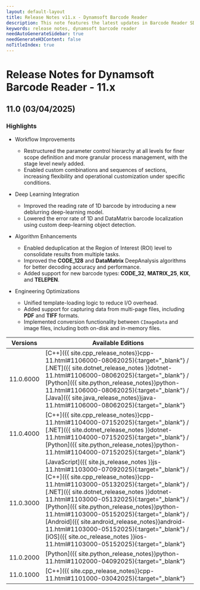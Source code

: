 ```yaml
---
layout: default-layout
title: Release Notes v11.x - Dynamsoft Barcode Reader
description: This note features the latest updates in Barcode Reader SDK version 11.x. New features were added along with various APIs deprecated, removed, and removed.
keywords: release notes, dynamsoft barcode reader
needAutoGenerateSidebar: true
needGenerateH3Content: false
noTitleIndex: true
---
```


# Release Notes for Dynamsoft Barcode Reader - 11.x

## 11.0 (03/04/2025)

### Highlights

- Workflow Improvements
  - Restructured the parameter control hierarchy at all levels for finer scope definition and more granular process management, with the stage level newly added.
  - Enabled custom combinations and sequences of sections, increasing flexibility and operational customization under specific conditions.

- Deep Learning Integration
  - Improved the reading rate of 1D barcode by introducing a new deblurring deep-learning model.
  - Lowered the error rate of 1D and DataMatrix barcode localization using custom deep-learning object detection.

- Algorithm Enhancements
  - Enabled deduplication at the Region of Interest (ROI) level to consolidate results from multiple tasks.
  - Improved the **CODE_128** and **DataMatrix** DeepAnalysis algorithms for better decoding accuracy and performance.
  - Added support for new barcode types: **CODE_32**, **MATRIX_25**, **KIX**, and **TELEPEN**.

- Engineering Optimizations
  - Unified template-loading logic to reduce I/O overhead.
  - Added support for capturing data from multi-page files, including **PDF** and **TIFF** formats.
  - Implemented conversion functionality between `CImageData` and image files, including both on-disk and in-memory files.


| Versions | Available Editions |
| -------- | ------------------ |
| 11.0.6000 | [C++]({{ site.cpp_release_notes}}cpp-11.html#1106000-08062025){:target="_blank"} / [.NET]({{ site.dotnet_release_notes }}dotnet-11.html#1106000-08062025){:target="_blank"} / [Python]({{ site.python_release_notes}}python-11.html#1106000-08062025){:target="_blank"} / [Java]({{ site.java_release_notes}}java-11.html#1106000-08062025){:target="_blank"} |
| 11.0.4000 | [C++]({{ site.cpp_release_notes}}cpp-11.html#1104000-07152025){:target="_blank"} / [.NET]({{ site.dotnet_release_notes }}dotnet-11.html#1104000-07152025){:target="_blank"} / [Python]({{ site.python_release_notes}}python-11.html#1104000-07152025){:target="_blank"} |
| 11.0.3000 | [JavaScript]({{ site.js_release_notes }}js-11.html#1103000-07092025){:target="_blank"} / [C++]({{ site.cpp_release_notes}}cpp-11.html#1103000-05132025){:target="_blank"} / [.NET]({{ site.dotnet_release_notes }}dotnet-11.html#1103000-05132025){:target="_blank"} / [Python]({{ site.python_release_notes}}python-11.html#1103000-05152025){:target="_blank"} / [Android]({{ site.android_release_notes}}android-11.html#1103000-05152025){:target="_blank"} / [iOS]({{ site.oc_release_notes }}ios-11.html#1103000-05152025){:target="_blank"} |
| 11.0.2000 | [Python]({{ site.python_release_notes}}python-11.html#1102000-04092025){:target="_blank"} |
| 11.0.1000 | [C++]({{ site.cpp_release_notes}}cpp-11.html#1101000-03042025){:target="_blank"} |
